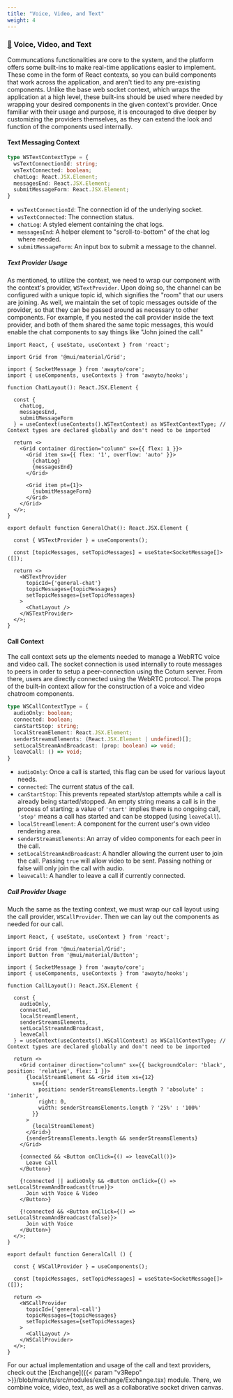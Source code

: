 ```yaml
---
title: "Voice, Video, and Text"
weight: 4
---
```


### [&#128279;](#voice-video-text) Voice, Video, and Text

Communcations functionalities are core to the system, and the platform offers some built-ins to make real-time applications easier to implement. These come in the form of React contexts, so you can build components that work across the application, and aren't tied to any pre-existing components. Unlike the base web socket context, which wraps the application at a high level, these built-ins should be used where needed by wrapping your desired components in the given context's provider. Once familiar with their usage and purpose, it is encouraged to dive deeper by customizing the providers themselves, as they can extend the look and function of the components used internally.

#### Text Messaging Context

```typescript
type WSTextContextType = {
  wsTextConnectionId: string;
  wsTextConnected: boolean;
  chatLog: React.JSX.Element;
  messagesEnd: React.JSX.Element;
  submitMessageForm: React.JSX.Element;
}
```

- `wsTextConnectionId`: The connection id of the underlying socket.
- `wsTextConnected`: The connection status.
- `chatLog`: A styled element containing the chat logs.
- `messagesEnd`: A helper element to "scroll-to-bottom" of the chat log where needed.
- `submitMessageForm`: An input box to submit a message to the channel.

##### Text Provider Usage

As mentioned, to utilize the context, we need to wrap our component with the context's provider, `WSTextProvider`. Upon doing so, the channel can be configured with a unique topic id, which signifies the "room" that our users are joining. As well, we maintain the set of topic messages outside of the provider, so that they can be passed around as necessary to other components. For example, if you nested the call provider inside the text provider, and both of them shared the same topic messages, this would enable the chat components to say things like "John joined the call."

```tsx
import React, { useState, useContext } from 'react';

import Grid from '@mui/material/Grid';

import { SocketMessage } from 'awayto/core';
import { useComponents, useContexts } from 'awayto/hooks';

function ChatLayout(): React.JSX.Element {
  
  const {
    chatLog,
    messagesEnd,
    submitMessageForm
  } = useContext(useContexts().WSTextContext) as WSTextContextType; // Context types are declared globally and don't need to be imported

  return <>
    <Grid container direction="column" sx={{ flex: 1 }}>
      <Grid item sx={{ flex: '1', overflow: 'auto' }}>
        {chatLog}
        {messagesEnd}
      </Grid>

      <Grid item pt={1}>
        {submitMessageForm}
      </Grid>
    </Grid>
  </>;
}

export default function GeneralChat(): React.JSX.Element {

  const { WSTextProvider } = useComponents();

  const [topicMessages, setTopicMessages] = useState<SocketMessage[]>([]);

  return <>
    <WSTextProvider
      topicId={'general-chat'}
      topicMessages={topicMessages}
      setTopicMessages={setTopicMessages}
    >
      <ChatLayout />
    </WSTextProvider>
  </>;
}
```

#### Call Context

The call context sets up the elements needed to manage a WebRTC voice and video call. The socket connection is used internally to route messages to peers in order to setup a peer-connection using the Coturn server. From there, users are directly connected using the WebRTC protocol. The props of the built-in context allow for the construction of a voice and video chatroom components.

```typescript
type WSCallContextType = {
  audioOnly: boolean;
  connected: boolean;
  canStartStop: string;
  localStreamElement: React.JSX.Element;
  senderStreamsElements: (React.JSX.Element | undefined)[];
  setLocalStreamAndBroadcast: (prop: boolean) => void;
  leaveCall: () => void;
}
```

- `audioOnly`: Once a call is started, this flag can be used for various layout needs.
- `connected`: The current status of the call.
- `canStartStop`: This prevents repeated start/stop attempts while a call is already being started/stopped. An empty string means a call is in the process of starting; a value of `'start'` implies there is no ongoing call, `'stop'` means a call has started and can be stopped (using `leaveCall`).
- `localStreamElement`: A component for the current user's own video rendering area.
- `senderStreamsElements`: An array of video components for each peer in the call.
- `setLocalStreamAndBroadcast`: A handler allowing the current user to join the call. Passing `true` will allow video to be sent. Passing nothing or false will only join the call with audio.
- `leaveCall`: A handler to leave a call if currently connected.

##### Call Provider Usage

Much the same as the texting context, we must wrap our call layout using the call provider, `WSCallProvider`. Then we can lay out the components as needed for our call.

```tsx
import React, { useState, useContext } from 'react';

import Grid from '@mui/material/Grid';
import Button from '@mui/material/Button';

import { SocketMessage } from 'awayto/core';
import { useComponents, useContexts } from 'awayto/hooks';

function CallLayout(): React.JSX.Element {

  const {
    audioOnly,
    connected,
    localStreamElement,
    senderStreamsElements,
    setLocalStreamAndBroadcast,
    leaveCall
  } = useContext(useContexts().WSCallContext) as WSCallContextType; // Context types are declared globally and don't need to be imported

  return <>
    <Grid container direction="column" sx={{ backgroundColor: 'black', position: 'relative', flex: 1 }}>
      {localStreamElement && <Grid item xs={12}
        sx={{
          position: senderStreamsElements.length ? 'absolute' : 'inherit',
          right: 0,
          width: senderStreamsElements.length ? '25%' : '100%'
        }}
      >
        {localStreamElement}
      </Grid>}
      {senderStreamsElements.length && senderStreamsElements}
    </Grid>

    {connected && <Button onClick={() => leaveCall()}>
      Leave Call
    </Button>}

    {!connected || audioOnly && <Button onClick={() => setLocalStreamAndBroadcast(true)}>
      Join with Voice & Video
    </Button>}

    {!connected && <Button onClick={() => setLocalStreamAndBroadcast(false)}>
      Join with Voice
    </Button>}
  </>;
}

export default function GeneralCall () {

  const { WSCallProvider } = useComponents();

  const [topicMessages, setTopicMessages] = useState<SocketMessage[]>([]);

  return <>
    <WSCallProvider
      topicId={'general-call'}
      topicMessages={topicMessages}
      setTopicMessages={setTopicMessages}
    >
      <CallLayout />
    </WSCallProvider>
  </>;
}
```

For our actual implementation and usage of the call and text providers, check out the [Exchange]({{< param "v3Repo" >}}/blob/main/ts/src/modules/exchange/Exchange.tsx) module. There, we combine voice, video, text, as well as a collaborative socket driven canvas.
